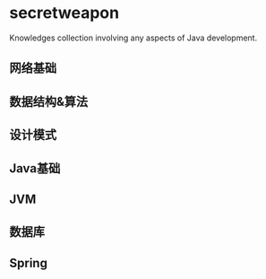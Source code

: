 # secretweapon
Knowledges collection involving any aspects of Java development.
## 网络基础

## 数据结构&算法

## 设计模式

## Java基础

## JVM

## 数据库

## Spring
